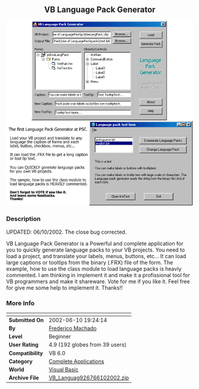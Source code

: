 ﻿<div align="center">

## VB Language Pack Generator

<img src="PIC20026101831194419.gif">
</div>

### Description

UPDATED: 06/10/2002. The close bug corrected.

VB Language Pack Generator is a Powerful and complete application for you to quickly generate language packs to your VB projects. You need to load a project, and translate your labels, menus, buttons, etc... It can load large captions or tooltips from the binary (.FRX) file of the form. The example, how to use the class module to load language packs is heavly commented. I am thinking in implement it and make it a profissional tool for VB programmers and make it shareware. Vote for me if you like it. Feel free for give me some help to implement it. Thanks!!
 
### More Info
 


<span>             |<span>
---                |---
**Submitted On**   |2002-06-10 19:24:14
**By**             |[Frederico Machado](https://github.com/Planet-Source-Code/PSCIndex/blob/master/ByAuthor/frederico-machado.md)
**Level**          |Beginner
**User Rating**    |4.9 (192 globes from 39 users)
**Compatibility**  |VB 6\.0
**Category**       |[Complete Applications](https://github.com/Planet-Source-Code/PSCIndex/blob/master/ByCategory/complete-applications__1-27.md)
**World**          |[Visual Basic](https://github.com/Planet-Source-Code/PSCIndex/blob/master/ByWorld/visual-basic.md)
**Archive File**   |[VB\_Languag926766102002\.zip](https://github.com/Planet-Source-Code/frederico-machado-vb-language-pack-generator__1-35517/archive/master.zip)








